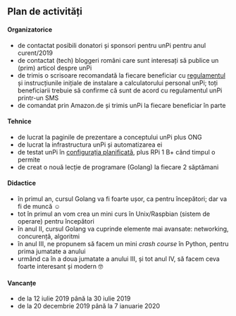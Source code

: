 ## Plan de activități

#### Organizatorice

- de contactat posibili donatori și sponsori pentru unPi pentru anul curent/2019
- de contactat (tech) bloggeri români care sunt interesați să publice un (prim) articol despre unPi
- de trimis o scrisoare recomandată la fiecare beneficiar cu [regulamentul](https://www.unpi.ro/regulament) și instrucțiunile inițiale de instalare a calculatorului personal unPi; toți beneficiarii trebuie să confirme că sunt de acord cu regulamentul unPi printr-un SMS
- de comandat prin Amazon.de și trimis unPi la fiecare beneficiar în parte

#### Tehnice

- de lucrat la paginile de prezentare a conceptului unPi plus ONG
- de lucrat la infrastructura unPi și automatizarea ei
- de testat unPi în [configurația planificată](http://spec.unpi.ro/), plus RPi 1 B+ când timpul o permite
- de creat o nouă lecție de programare (Golang) la fiecare 2 săptămani

#### Didactice

- în primul an, cursul Golang va fi foarte ușor, ca pentru începători; dar va fi de muncă ☺️
- tot în primul an vom crea un mini curs în Unix/Raspbian (sistem de operare) pentru începători
- în anul II, cursul Golang va cuprinde elemente mai avansate: networking, concurență, algoritmi
- în anul III, ne propunem să facem un mini _crash course_ în Python, pentru prima jumatate a anului
- urmând ca în a doua jumatate a anului III, și tot anul IV, să facem ceva foarte interesant și modern 🤓

#### Vancanțe

- de la 12 iulie 2019 până la 30 iulie 2019
- de la 20 decembrie 2019 până la 7 ianuarie 2020
